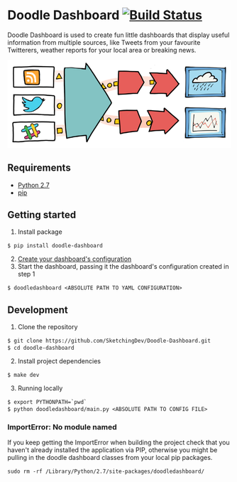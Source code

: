 # Doodle Dashboard [![Build Status](https://travis-ci.org/SketchingDev/Doodle-Dashboard.svg?branch=master)](https://travis-ci.org/SketchingDev/Doodle-Dashboard)

Doodle Dashboard is used to create fun little dashboards that display useful information from multiple sources, like
Tweets from your favourite Twitterers, weather reports for your local area or breaking news.

![High level diagram of messages flowing through framework](docs/images/flow-diagram.png?raw=true)

## Requirements

  * [Python 2.7](https://www.python.org/downloads/)
  * [pip](https://pip.pypa.io/en/stable/installing/)

## Getting started

  1. Install package
```
$ pip install doodle-dashboard
```
  2. [Create your dashboard's configuration](https://github.com/SketchingDev/Doodle-Dashboard/wiki/Create-a-dashboard)
  3. Start the dashboard, passing it the dashboard's configuration created in step 1
```
$ doodledashboard <ABSOLUTE PATH TO YAML CONFIGURATION>
```

## Development

1. Clone the repository
```
$ git clone https://github.com/SketchingDev/Doodle-Dashboard.git
$ cd doodle-dashboard
```
2. Install project dependencies
```
$ make dev
```
3. Running locally
```
$ export PYTHONPATH=`pwd`
$ python doodledashboard/main.py <ABSOLUTE PATH TO CONFIG FILE>
```

### ImportError: No module named

If you keep getting the ImportError when building the project check that you
haven't already installed the application via PIP, otherwise you might be pulling
in the doodle dashboard classes from your local pip packages.

```
sudo rm -rf /Library/Python/2.7/site-packages/doodledashboard/
```
